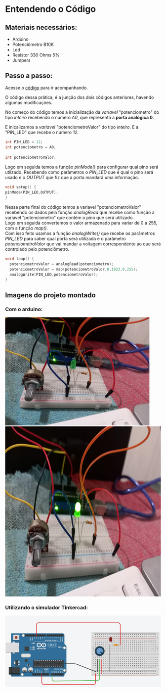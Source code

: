 # Entendendo o Código

## Materiais necessários:

- Arduino
- Potenciômetro B10K
- Led
- Resistor 330 Ohms 5%
- Jumpers

## Passo a passo:

Acesse o [código](./pot_led.ino) para ir acompanhando.

O código dessa prática, é a junção dos dois códigos anteriores, havendo algumas modificações.

No começo do código temos a inicialização da *variavel* "potenciometro" do tipo *inteiro* recebendo o numero *A0*, que representa a **porta analógica 0**.

E inicalizamos a *variavel* "potenciometroValor" do tipo *inteiro*. E a "PIN_LED" que recebe o numero *12*.

```C++
int PIN_LED = 12;
int potenciometro = A0;

int potenciometroValor;
```
Logo em seguida temos a função *pinMode()* para configurar qual pino será utilzado. Recebendo como parâmetros o *PIN_LED* que é qual o pino será usado e o *OUTPUT* que fiz que a porta mandará uma informação.

```C++
void setup() {
pinMode(PIN_LED,OUTPUT);
}
```
Nessa parte final do código temos a variavel "potenciometroValor" recebendo os dados pela função *analogRead* que recebe como função a variavel "potenciometro" que contém o pino que será utilizado.<br> Logo em seguida convertemos o valor armazenado para variar de 0 a 255, com a função *map()*.<br> Com isso feito usamos a função *analogWrite()* que recebe os parâmetros *PIN_LED* para saber qual porta será utilizada e o parâmetro *potenciometroValor* que vai mandar a voltagem correspondente ao que será controlado pelo potenciômetro.
```C++
void loop() {
  potenciometroValor = analogRead(potenciometro);
  potenciometroValor = map(potenciometroValor,0,1023,0,255);
  analogWrite(PIN_LED,potenciometroValor);
}
```

## Imagens do projeto montado

### Com o arduino:

<div>
  <img src="./assets/pot_led_low.jpeg" height="350"> <br>
  <img src="./assets/pot_led_high.jpeg" height="550">
</div>

### Utilizando o simulador Tinkercad:

<img src="./assets/pot_led.png">